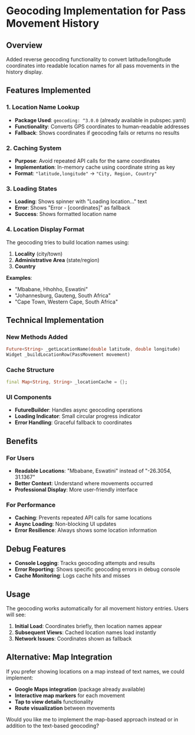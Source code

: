 # Geocoding Implementation for Pass Movement History

## Overview
Added reverse geocoding functionality to convert latitude/longitude coordinates into readable location names for all pass movements in the history display.

## Features Implemented

### 1. Location Name Lookup
- **Package Used**: `geocoding: ^3.0.0` (already available in pubspec.yaml)
- **Functionality**: Converts GPS coordinates to human-readable addresses
- **Fallback**: Shows coordinates if geocoding fails or returns no results

### 2. Caching System
- **Purpose**: Avoid repeated API calls for the same coordinates
- **Implementation**: In-memory cache using coordinate string as key
- **Format**: `"latitude,longitude"` → `"City, Region, Country"`

### 3. Loading States
- **Loading**: Shows spinner with "Loading location..." text
- **Error**: Shows "Error - [coordinates]" as fallback
- **Success**: Shows formatted location name

### 4. Location Display Format
The geocoding tries to build location names using:
1. **Locality** (city/town)
2. **Administrative Area** (state/region)  
3. **Country**

**Examples**:
- "Mbabane, Hhohho, Eswatini"
- "Johannesburg, Gauteng, South Africa"
- "Cape Town, Western Cape, South Africa"

## Technical Implementation

### New Methods Added
```dart
Future<String> _getLocationName(double latitude, double longitude)
Widget _buildLocationRow(PassMovement movement)
```

### Cache Structure
```dart
final Map<String, String> _locationCache = {};
```

### UI Components
- **FutureBuilder**: Handles async geocoding operations
- **Loading Indicator**: Small circular progress indicator
- **Error Handling**: Graceful fallback to coordinates

## Benefits

### For Users
- **Readable Locations**: "Mbabane, Eswatini" instead of "-26.3054, 31.1367"
- **Better Context**: Understand where movements occurred
- **Professional Display**: More user-friendly interface

### For Performance
- **Caching**: Prevents repeated API calls for same locations
- **Async Loading**: Non-blocking UI updates
- **Error Resilience**: Always shows some location information

## Debug Features
- **Console Logging**: Tracks geocoding attempts and results
- **Error Reporting**: Shows specific geocoding errors in debug console
- **Cache Monitoring**: Logs cache hits and misses

## Usage
The geocoding works automatically for all movement history entries. Users will see:
1. **Initial Load**: Coordinates briefly, then location names appear
2. **Subsequent Views**: Cached location names load instantly
3. **Network Issues**: Coordinates shown as fallback

## Alternative: Map Integration
If you prefer showing locations on a map instead of text names, we could implement:
- **Google Maps integration** (package already available)
- **Interactive map markers** for each movement
- **Tap to view details** functionality
- **Route visualization** between movements

Would you like me to implement the map-based approach instead or in addition to the text-based geocoding?
